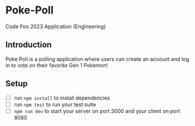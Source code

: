 # Poke-Poll
Code Foo 2023 Application (Engineering)

## Introduction
Poke Poll is a polling application where users can create an account and log in to vote on their favorite Gen 1 Pokemon!

## Setup
- [ ]  run `npm install` to install dependencies
- [ ]  run `npm test` to run your test suite
- [ ] `npm run dev` to start your server on port 3000 and your client on port 8080
